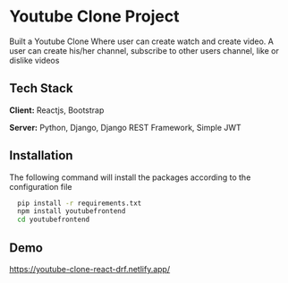# Youtube Clone Project

Built a Youtube Clone Where user can create watch and create video. A user can create his/her channel, subscribe to other users channel, like or dislike videos


## Tech Stack

**Client:** Reactjs, Bootstrap

**Server:** Python, Django, Django REST Framework, Simple JWT

## Installation

The following command will install the packages according to the configuration file

```bash
  pip install -r requirements.txt
  npm install youtubefrontend
  cd youtubefrontend
```
    
## Demo

https://youtube-clone-react-drf.netlify.app/
